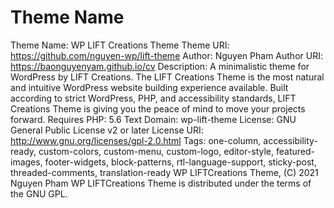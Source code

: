 # Theme Name
Theme Name: WP LIFT Creations Theme
Theme URI: https://github.com/nguyen-wp/lift-theme
Author: Nguyen Pham
Author URI: https://baonguyenyam.github.io/cv
Description: A minimalistic theme for WordPress by LIFT Creations. The LIFT Creations Theme is the most natural and intuitive WordPress website building experience available. Built according to strict WordPress, PHP, and accessibility standards, LIFT Creations Theme is giving you the peace of mind to move your projects forward.
Requires PHP: 5.6
Text Domain: wp-lift-theme
License: GNU General Public License v2 or later
License URI: http://www.gnu.org/licenses/gpl-2.0.html
Tags: one-column, accessibility-ready, custom-colors, custom-menu, custom-logo, editor-style, featured-images, footer-widgets, block-patterns, rtl-language-support, sticky-post, threaded-comments, translation-ready
WP LIFTCreations Theme, (C) 2021 Nguyen Pham
WP LIFTCreations Theme is distributed under the terms of the GNU GPL.
